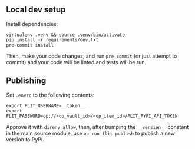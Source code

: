 ## Local dev setup

Install dependencies:
```console
virtualenv .venv && source .venv/bin/activate
pip install -r requirements/dev.txt
pre-commit install
```

Then, make your code changes, and run `pre-commit` (or just attempt to commit) and your code will be
linted and tests will be run.

## Publishing

Set `.envrc` to the following contents:

```
export FLIT_USERNAME=__token__
export FLIT_PASSWORD=op://<op_vault_id>/<op_item_id>/FLIT_PYPI_API_TOKEN
```

Approve it with `direnv allow`, then, after bumping the `__version__` constant in the main source module, use `op run flit publish` to publish a new version to PyPI.

